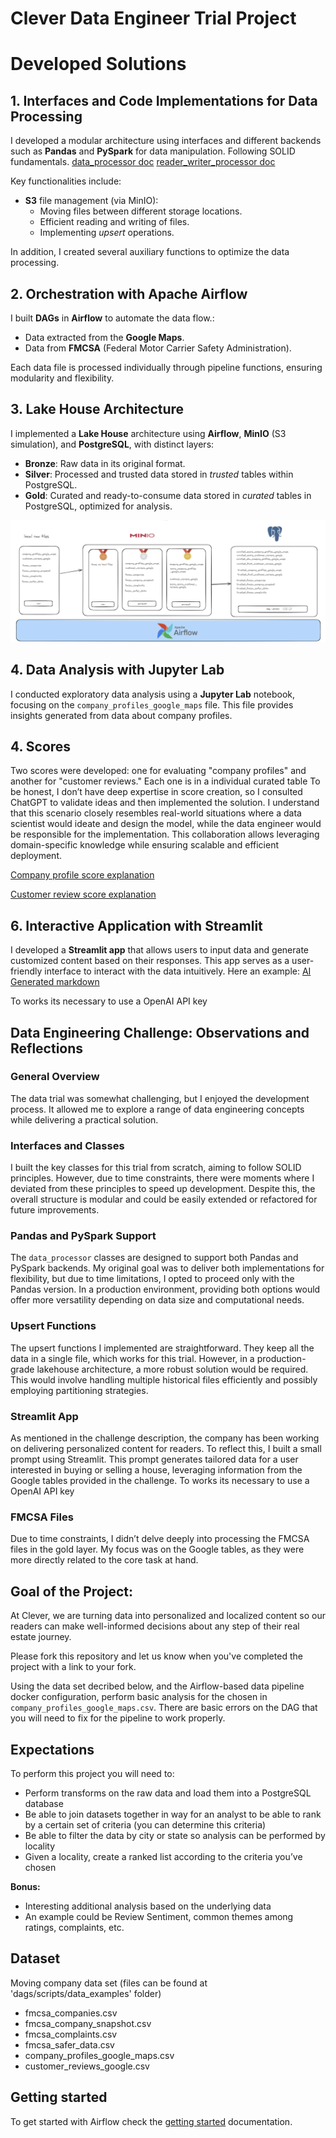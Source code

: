 # Clever Data Engineer Trial Project

# Developed Solutions

## 1. Interfaces and Code Implementations for Data Processing

I developed a modular architecture using interfaces and different backends such as **Pandas** and **PySpark** for data manipulation. Following SOLID fundamentals.
[data_processor doc](docs/data_processor_doc.md)
[reader_writer_processor doc](docs/reader_writer_doc.md)

Key functionalities include:

- **S3** file management (via MinIO):
  - Moving files between different storage locations.
  - Efficient reading and writing of files. 
  - Implementing *upsert* operations.

In addition, I created several auxiliary functions to optimize the data processing.

## 2. Orchestration with Apache Airflow

I built **DAGs** in **Airflow** to automate the data flow.:

- Data extracted from the **Google Maps**.
- Data from **FMCSA** (Federal Motor Carrier Safety Administration).

Each data file is processed individually through pipeline functions, ensuring modularity and flexibility.

## 3. Lake House Architecture

I implemented a **Lake House** architecture using **Airflow**, **MinIO** (S3 simulation), and **PostgreSQL**, with distinct layers:

- **Bronze**: Raw data in its original format.
- **Silver**: Processed and trusted data stored in *trusted* tables within PostgreSQL.
- **Gold**: Curated and ready-to-consume data stored in *curated* tables in PostgreSQL, optimized for analysis.

![Architecture](docs/lakehouse-clever.png)

## 4. Data Analysis with Jupyter Lab

I conducted exploratory data analysis using a **Jupyter Lab** notebook, focusing on the `company_profiles_google_maps` file. This file provides insights generated from data about company profiles.

## 4. Scores

Two scores were developed: one for evaluating "company profiles" and another for "customer reviews." Each one is in a individual curated table
To be honest, I don’t have deep expertise in score creation, so I consulted ChatGPT to validate ideas and then implemented the solution. I understand that this scenario closely resembles real-world situations where a data scientist would ideate and design the model, while the data engineer would be responsible for the implementation. This collaboration allows leveraging domain-specific knowledge while ensuring scalable and efficient deployment.

[Company profile score explanation](docs/score_explanation/company_profiles)

[Customer review score explanation](docs/score_explanation/user_reviews)


## 6. Interactive Application with Streamlit

I developed a **Streamlit app** that allows users to input data and generate customized content based on their responses. This app serves as a user-friendly interface to interact with the data intuitively.
Here an example:
[AI Generated markdown](docs/auto_generated_md.md)

To works its necessary to use a OpenAI API key




## Data Engineering Challenge: Observations and Reflections

### General Overview
The data trial was somewhat challenging, but I enjoyed the development process. It allowed me to explore a range of data engineering concepts while delivering a practical solution.

### Interfaces and Classes
I built the key classes for this trial from scratch, aiming to follow SOLID principles. However, due to time constraints, there were moments where I deviated from these principles to speed up development. Despite this, the overall structure is modular and could be easily extended or refactored for future improvements.

### Pandas and PySpark Support
The `data_processor` classes are designed to support both Pandas and PySpark backends. My original goal was to deliver both implementations for flexibility, but due to time limitations, I opted to proceed only with the Pandas version. In a production environment, providing both options would offer more versatility depending on data size and computational needs.

### Upsert Functions
The upsert functions I implemented are straightforward. They keep all the data in a single file, which works for this trial. However, in a production-grade lakehouse architecture, a more robust solution would be required. This would involve handling multiple historical files efficiently and possibly employing partitioning strategies.

### Streamlit App
As mentioned in the challenge description, the company has been working on delivering personalized content for readers. To reflect this, I built a small prompt using Streamlit. This prompt generates tailored data for a user interested in buying or selling a house, leveraging information from the Google tables provided in the challenge.
To works its necessary to use a OpenAI API key

### FMCSA Files
Due to time constraints, I didn’t delve deeply into processing the FMCSA files in the gold layer. My focus was on the Google tables, as they were more directly related to the core task at hand.


## Goal of the Project:

At Clever, we are turning data into personalized and localized content so our readers can make well-informed decisions about any step of their real estate journey.

Please fork this repository and let us know when you've completed the project with a link to your fork.

Using the data set decribed below, and the Airflow-based data pipeline docker configuration, perform basic analysis for the chosen in `company_profiles_google_maps.csv`. There are basic errors on the DAG that you will need to fix for the pipeline to work properly. 

## Expectations
To perform this project you will need to:
* Perform transforms on the raw data and load them into a PostgreSQL database
* Be able to join datasets together in way for an analyst to be able to rank by a certain set of criteria (you can determine this criteria)
* Be able to filter the data by city or state so analysis can be performed by locality
* Given a locality, create a ranked list according to the criteria you’ve chosen

**Bonus:**
* Interesting additional analysis based on the underlying data
* An example could be Review Sentiment, common themes among ratings, complaints, etc.

## Dataset
Moving company data set (files can be found at 'dags/scripts/data_examples' folder)
* fmcsa_companies.csv
* fmcsa_company_snapshot.csv
* fmcsa_complaints.csv
* fmcsa_safer_data.csv
* company_profiles_google_maps.csv
* customer_reviews_google.csv


## Getting started
To get started with Airflow check the [getting started](docs/getting_started.md) documentation.
